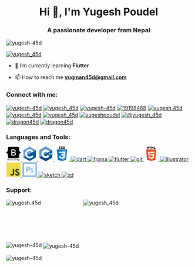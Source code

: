 <h1 align="center">Hi 👋, I'm Yugesh Poudel</h1>
<h3 align="center">A passionate developer from Nepal</h3>

<p align="left"> <img src="https://komarev.com/ghpvc/?username=yugesh-45d&label=Profile%20views&color=0e75b6&style=flat" alt="yugesh-45d" /> </p>

<p align="left"> <a href="https://twitter.com/yugesh_45d" target="blank"><img src="https://img.shields.io/twitter/follow/yugesh_45d?logo=twitter&style=for-the-badge" alt="yugesh_45d" /></a> </p>

- 🌱 I’m currently learning **Flutter**

- 📫 How to reach me **yugman45d@gmail.com**

<h3 align="left">Connect with me:</h3>
<p align="left">
<a href="https://codepen.io/yugesh-45d" target="blank"><img align="center" src="https://raw.githubusercontent.com/rahuldkjain/github-profile-readme-generator/master/src/images/icons/Social/codepen.svg" alt="yugesh-45d" height="30" width="40" /></a>
<a href="https://twitter.com/yugesh_45d" target="blank"><img align="center" src="https://raw.githubusercontent.com/rahuldkjain/github-profile-readme-generator/master/src/images/icons/Social/twitter.svg" alt="yugesh_45d" height="30" width="40" /></a>
<a href="https://linkedin.com/in/yugesh-45d" target="blank"><img align="center" src="https://raw.githubusercontent.com/rahuldkjain/github-profile-readme-generator/master/src/images/icons/Social/linked-in-alt.svg" alt="yugesh-45d" height="30" width="40" /></a>
<a href="https://stackoverflow.com/users/19198468" target="blank"><img align="center" src="https://raw.githubusercontent.com/rahuldkjain/github-profile-readme-generator/master/src/images/icons/Social/stack-overflow.svg" alt="19198468" height="30" width="40" /></a>
<a href="https://fb.com/yugesh.45d" target="blank"><img align="center" src="https://raw.githubusercontent.com/rahuldkjain/github-profile-readme-generator/master/src/images/icons/Social/facebook.svg" alt="yugesh.45d" height="30" width="40" /></a>
<a href="https://instagram.com/yugesh_45d" target="blank"><img align="center" src="https://raw.githubusercontent.com/rahuldkjain/github-profile-readme-generator/master/src/images/icons/Social/instagram.svg" alt="yugesh_45d" height="30" width="40" /></a>
<a href="https://dribbble.com/yugesh_45d" target="blank"><img align="center" src="https://raw.githubusercontent.com/rahuldkjain/github-profile-readme-generator/master/src/images/icons/Social/dribbble.svg" alt="yugesh_45d" height="30" width="40" /></a>
<a href="https://www.behance.net/yugeshpoudel" target="blank"><img align="center" src="https://raw.githubusercontent.com/rahuldkjain/github-profile-readme-generator/master/src/images/icons/Social/behance.svg" alt="yugeshpoudel" height="30" width="40" /></a>
<a href="https://medium.com/@yugesh_45d" target="blank"><img align="center" src="https://raw.githubusercontent.com/rahuldkjain/github-profile-readme-generator/master/src/images/icons/Social/medium.svg" alt="@yugesh_45d" height="30" width="40" /></a>
<a href="https://www.youtube.com/c/dragon45d" target="blank"><img align="center" src="https://raw.githubusercontent.com/rahuldkjain/github-profile-readme-generator/master/src/images/icons/Social/youtube.svg" alt="dragon45d" height="30" width="40" /></a>
<a href="https://www.leetcode.com/dragon45d" target="blank"><img align="center" src="https://raw.githubusercontent.com/rahuldkjain/github-profile-readme-generator/master/src/images/icons/Social/leet-code.svg" alt="dragon45d" height="30" width="40" /></a>
</p>

<h3 align="left">Languages and Tools:</h3>
<p align="left"> <a href="https://getbootstrap.com" target="_blank" rel="noreferrer"> <img src="https://raw.githubusercontent.com/devicons/devicon/master/icons/bootstrap/bootstrap-plain-wordmark.svg" alt="bootstrap" width="40" height="40"/> </a> <a href="https://www.cprogramming.com/" target="_blank" rel="noreferrer"> <img src="https://raw.githubusercontent.com/devicons/devicon/master/icons/c/c-original.svg" alt="c" width="40" height="40"/> </a> <a href="https://www.w3schools.com/cpp/" target="_blank" rel="noreferrer"> <img src="https://raw.githubusercontent.com/devicons/devicon/master/icons/cplusplus/cplusplus-original.svg" alt="cplusplus" width="40" height="40"/> </a> <a href="https://www.w3schools.com/css/" target="_blank" rel="noreferrer"> <img src="https://raw.githubusercontent.com/devicons/devicon/master/icons/css3/css3-original-wordmark.svg" alt="css3" width="40" height="40"/> </a> <a href="https://dart.dev" target="_blank" rel="noreferrer"> <img src="https://www.vectorlogo.zone/logos/dartlang/dartlang-icon.svg" alt="dart" width="40" height="40"/> </a> <a href="https://www.figma.com/" target="_blank" rel="noreferrer"> <img src="https://www.vectorlogo.zone/logos/figma/figma-icon.svg" alt="figma" width="40" height="40"/> </a> <a href="https://flutter.dev" target="_blank" rel="noreferrer"> <img src="https://www.vectorlogo.zone/logos/flutterio/flutterio-icon.svg" alt="flutter" width="40" height="40"/> </a> <a href="https://git-scm.com/" target="_blank" rel="noreferrer"> <img src="https://www.vectorlogo.zone/logos/git-scm/git-scm-icon.svg" alt="git" width="40" height="40"/> </a> <a href="https://www.w3.org/html/" target="_blank" rel="noreferrer"> <img src="https://raw.githubusercontent.com/devicons/devicon/master/icons/html5/html5-original-wordmark.svg" alt="html5" width="40" height="40"/> </a> <a href="https://www.adobe.com/in/products/illustrator.html" target="_blank" rel="noreferrer"> <img src="https://www.vectorlogo.zone/logos/adobe_illustrator/adobe_illustrator-icon.svg" alt="illustrator" width="40" height="40"/> </a> <a href="https://developer.mozilla.org/en-US/docs/Web/JavaScript" target="_blank" rel="noreferrer"> <img src="https://raw.githubusercontent.com/devicons/devicon/master/icons/javascript/javascript-original.svg" alt="javascript" width="40" height="40"/> </a> <a href="https://www.photoshop.com/en" target="_blank" rel="noreferrer"> <img src="https://raw.githubusercontent.com/devicons/devicon/master/icons/photoshop/photoshop-line.svg" alt="photoshop" width="40" height="40"/> </a> <a href="https://www.sketch.com/" target="_blank" rel="noreferrer"> <img src="https://www.vectorlogo.zone/logos/sketchapp/sketchapp-icon.svg" alt="sketch" width="40" height="40"/> </a> <a href="https://www.adobe.com/products/xd.html" target="_blank" rel="noreferrer"> <img src="https://cdn.worldvectorlogo.com/logos/adobe-xd.svg" alt="xd" width="40" height="40"/> </a> </p>

<h3 align="left">Support:</h3>
<p><a href="https://www.buymeacoffee.com/yugesh.45d"> <img align="left" src="https://cdn.buymeacoffee.com/buttons/v2/default-yellow.png" height="50" width="210" alt="yugesh.45d" /></a><a href="https://ko-fi.com/yugesh_45d"> <img align="left" src="https://cdn.ko-fi.com/cdn/kofi3.png?v=3" height="50" width="210" alt="yugesh_45d" /></a></p><br><br><br><br><br><br>

<p><img align="left" src="https://github-readme-stats.vercel.app/api/top-langs?username=yugesh-45d&show_icons=true&locale=en&layout=compact" alt="yugesh-45d" /></p>

<p>&nbsp;<img align="center" src="https://github-readme-stats.vercel.app/api?username=yugesh-45d&show_icons=true&locale=en" alt="yugesh-45d" /></p>

<p><img align="center" src="https://github-readme-streak-stats.herokuapp.com/?user=yugesh-45d&" alt="yugesh-45d" /></p>
